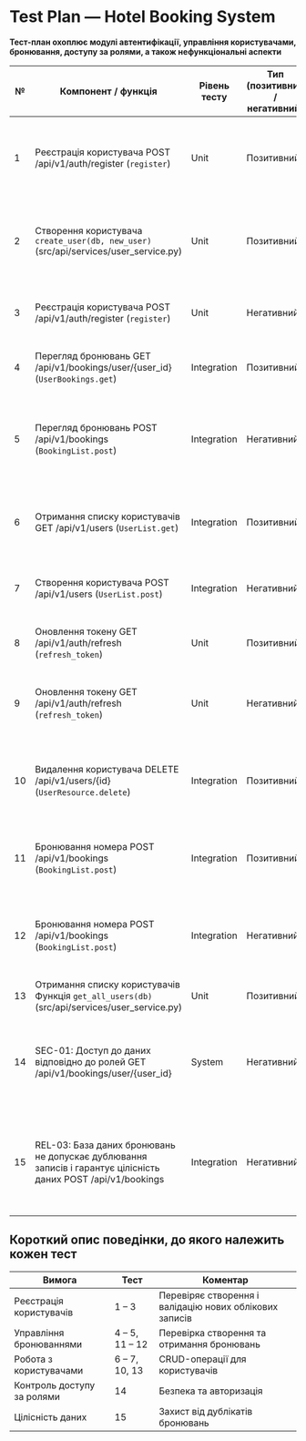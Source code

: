 # Test Plan — Hotel Booking System

**Тест-план охоплює модулі автентифікації, управління користувачами, бронювання, доступу за ролями, а також нефункціональні аспекти**

| № | Компонент / функція | Рівень тесту | Тип (позитивний / негативний) | Очікуваний результат / критерій прийняття | Власник тесту |
|---|----------------------|---------------|--------------------------------|--------------------------------------------|----------------------|
| 1 |Реєстрація користувача POST /api/v1/auth/register (`register`) |Unit|Позитивний|Користувач успішно зареєстрований, повертається статус 201, створюється запис у БД|Правило Анастасія|
| 2 | Створення користувача `create_user(db, new_user)` (src/api/services/user_service.py) | Unit |Позитивний| Функція генерує валідний email та phone; словник new_user містить всі необхідні поля.| Катерина Демʼянік|
| 3 |Реєстрація користувача POST /api/v1/auth/register (`register`) |Unit|Негативний|При спробі реєстрації вже з існуючим email, повертається помилка 400|Правило Анастасія|
| 4 | Перегляд бронювань GET /api/v1/bookings/user/{user_id} (`UserBookings.get`) |Integration|Позитивний|Користувач бачить список своїх бронювань|Катерина Демʼянік|
| 5 | Перегляд бронювань POST /api/v1/bookings (`BookingList.post`) |Integration|Негативний| При спробі забронювати вже зайнятий номер система повертає помилку “Номер зайнятий” чи “Недоступний”|Катерина Демʼянік|
| 6 | Отримання списку користувачів GET /api/v1/users (`UserList.get`) | Integration |Позитивний|GET-запит до /api/v1/users повертає статус 200 і містить список користувачів.|Катерина Демʼянік|
| 7 |Створення користувача POST /api/v1/users (`UserList.post`) |Integration | Негативний |POST-запит із дублікатом email повертає статус 400; користувач не створюється|Катерина Демʼянік|
| 8 |Оновлення токену GET /api/v1/auth/refresh (`refresh_token`) |Unit|Позитивний| При валідному токені генерується новий токен |Правило Анастасія|
| 9 |Оновлення токену GET /api/v1/auth/refresh (`refresh_token`) |Unit|Негативний| При невалідному або простороченому токені повертається 401 | Правило Анастасія |
| 10 |Видалення користувача DELETE /api/v1/users/{id} (`UserResource.delete`) | Integration| Позитивний|DELETE-запит повертає статус 204; GET після видалення повертає 404, користувач видаляється |Катерина Демʼянік|
| 11 |Бронювання номера POST /api/v1/bookings (`BookingList.post`) |Integration|Позитивний|Користувач може створити бронювання для доступного номера на вказані дати|Катерина Демʼянік|
| 12 |Бронювання номера POST /api/v1/bookings (`BookingList.post`) |Integration|Негативний|При спробі забронювати зайнятий номер система повертає помилку “Room not available”|Катерина Демʼянік|
| 13 |Отримання списку користувачів Функція `get_all_users(db)` (src/api/services/user_service.py) |Unit|Позитивний | GET повертає (list) список користувачів|Катерина Демʼянік|
| 14 | SEC-01: Доступ до даних відповідно до ролей GET /api/v1/bookings/user/{user_id} | System | Негативний | Користувач без прав адміністратора не може переглядати чужі бронювання (403). | Катерина Демʼянік |
| 15 | REL-03: База даних бронювань не допускає дублювання записів і гарантує цілісність даних POST /api/v1/bookings | Integration | Негативний | При спробі створити дублікат бронювання система відхиляє запит, цілісність даних зберігається (409) | Катерина Демʼянік |

## Короткий опис поведінки, до якого належить кожен тест 

| Вимога | Тест| Коментар |
|---------|-------------|----------|
| Реєстрація користувачів | 1 – 3 | Перевіряє створення і валідацію нових облікових записів |
| Управління бронюваннями | 4 – 5, 11 – 12 | Перевірка створення та отримання бронювань |
| Робота з користувачами | 6 – 7, 10, 13 | CRUD-операції для користувачів |
| Контроль доступу за ролями | 14 | Безпека та авторизація |
| Цілісність даних | 15 | Захист від дублікатів бронювань |
